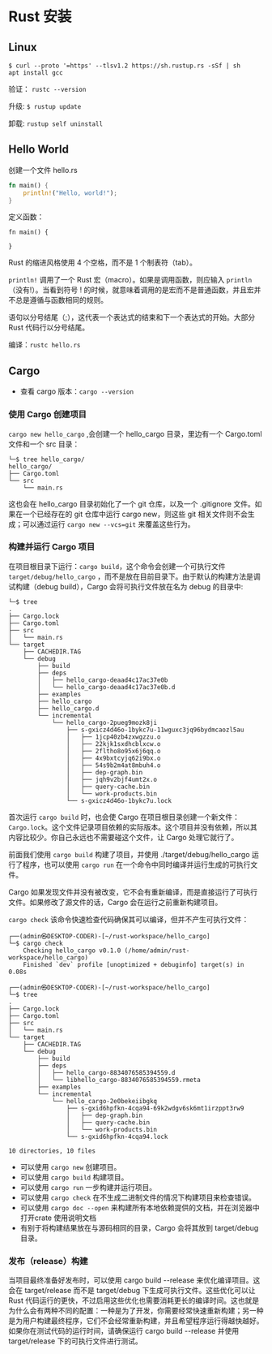 # Rust 安装

## Linux
`$ curl --proto '=https' --tlsv1.2 https://sh.rustup.rs -sSf | sh`  
`apt install gcc`

验证： `rustc --version`

升级: `$ rustup update`

卸载: `rustup self uninstall`

## Hello World
创建一个文件 hello.rs
```Rust
fn main() {
    println!("Hello, world!");
}
```

定义函数：
```
fn main() {

}
```

Rust 的缩进风格使用 4 个空格，而不是 1 个制表符（tab）。

`println!` 调用了一个 Rust 宏（macro）。如果是调用函数，则应输入 `println` （没有!）。当看到符号 ! 的时候，就意味着调用的是宏而不是普通函数，并且宏并不总是遵循与函数相同的规则。

语句以分号结尾（;），这代表一个表达式的结束和下一个表达式的开始。大部分 Rust 代码行以分号结尾。

编译：`rustc hello.rs`

## Cargo
+ 查看 cargo 版本：`cargo --version`


### 使用 Cargo 创建项目
`cargo new hello_cargo` ,会创建一个 hello_cargo 目录，里边有一个 Cargo.toml 文件和一个 src 目录：
```
└─$ tree hello_cargo/
hello_cargo/
├── Cargo.toml
└── src
	└── main.rs
```

这也会在 hello_cargo 目录初始化了一个 git 仓库，以及一个 .gitignore 文件。如果在一个已经存在的 git 仓库中运行 cargo new，则这些 git 相关文件则不会生成；可以通过运行 `cargo new --vcs=git` 来覆盖这些行为。

### 构建并运行 Cargo 项目
在项目根目录下运行：`cargo build`，这个命令会创建一个可执行文件 `target/debug/hello_cargo` ，而不是放在目前目录下。由于默认的构建方法是调试构建（debug build），Cargo 会将可执行文件放在名为 debug 的目录中:
```
└─$ tree
.
├── Cargo.lock
├── Cargo.toml
├── src
│   └── main.rs
└── target
    ├── CACHEDIR.TAG
    └── debug
        ├── build
        ├── deps
        │   ├── hello_cargo-deaad4c17ac37e0b
        │   └── hello_cargo-deaad4c17ac37e0b.d
        ├── examples
        ├── hello_cargo
        ├── hello_cargo.d
        └── incremental
            └── hello_cargo-2pueg9mozk8ji
                ├── s-gxicz4d46o-1bykc7u-11wguxc3jq96bydmcaozl5au
                │   ├── 1jcp40zb4zxwgzzu.o
                │   ├── 22kjk1sxdhcblxcw.o
                │   ├── 2fltho8o95x6j6qq.o
                │   ├── 4x9bxtcyjq62i9bx.o
                │   ├── 54s9b2m4at8mbuh4.o
                │   ├── dep-graph.bin
                │   ├── jqh9v2bjf4umt2x.o
                │   ├── query-cache.bin
                │   └── work-products.bin
                └── s-gxicz4d46o-1bykc7u.lock
```

首次运行 `cargo build` 时，也会使 Cargo 在项目根目录创建一个新文件：`Cargo.lock`。这个文件记录项目依赖的实际版本。这个项目并没有依赖，所以其内容比较少。你自己永远也不需要碰这个文件，让 Cargo 处理它就行了。

前面我们使用 `cargo build` 构建了项目，并使用 ./target/debug/hello_cargo 运行了程序，也可以使用 `cargo run` 在一个命令中同时编译并运行生成的可执行文件。

Cargo 如果发现文件并没有被改变，它不会有重新编译，而是直接运行了可执行文件。如果修改了源文件的话，Cargo 会在运行之前重新构建项目。

`cargo check` 该命令快速检查代码确保其可以编译，但并不产生可执行文件：
```
┌──(admin㉿DESKTOP-CODER)-[~/rust-workspace/hello_cargo]
└─$ cargo check
    Checking hello_cargo v0.1.0 (/home/admin/rust-workspace/hello_cargo)
    Finished `dev` profile [unoptimized + debuginfo] target(s) in 0.08s

┌──(admin㉿DESKTOP-CODER)-[~/rust-workspace/hello_cargo]
└─$ tree
.
├── Cargo.lock
├── Cargo.toml
├── src
│   └── main.rs
└── target
    ├── CACHEDIR.TAG
    └── debug
        ├── build
        ├── deps
        │   ├── hello_cargo-8834076585394559.d
        │   └── libhello_cargo-8834076585394559.rmeta
        ├── examples
        └── incremental
            └── hello_cargo-2e0bekeiibgkq
                ├── s-gxid6hpfkn-4cqa94-69k2wdgv6sk6mt1irzppt3rw9
                │   ├── dep-graph.bin
                │   ├── query-cache.bin
                │   └── work-products.bin
                └── s-gxid6hpfkn-4cqa94.lock

10 directories, 10 files
```

+ 可以使用 `cargo new` 创建项目。
+ 可以使用 `cargo build` 构建项目。
+ 可以使用 `cargo run` 一步构建并运行项目。
+ 可以使用 `cargo check` 在不生成二进制文件的情况下构建项目来检查错误。
+ 可以使用 `cargo doc --open` 来构建所有本地依赖提供的文档，并在浏览器中打开crate 使用说明文档
+ 有别于将构建结果放在与源码相同的目录，Cargo 会将其放到 target/debug 目录。

### 发布（release）构建
当项目最终准备好发布时，可以使用 cargo build --release 来优化编译项目。这会在 target/release 而不是 target/debug 下生成可执行文件。这些优化可以让 Rust 代码运行的更快，不过启用这些优化也需要消耗更长的编译时间。这也就是为什么会有两种不同的配置：一种是为了开发，你需要经常快速重新构建；另一种是为用户构建最终程序，它们不会经常重新构建，并且希望程序运行得越快越好。如果你在测试代码的运行时间，请确保运行 cargo build --release 并使用 target/release 下的可执行文件进行测试。
